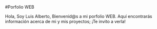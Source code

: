 #Porfolio WEB

Hola, Soy Luis Alberto, Bienvenid@s a mi porfolio WEB.
Aquí encontrarás información acerca de mi y mis proyectos; ¡Te invito a verla!
